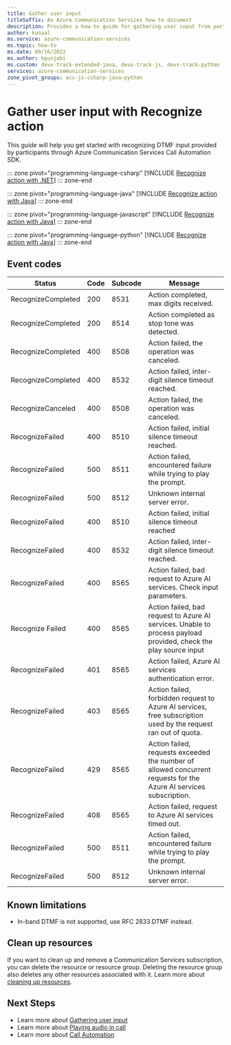 ```yaml
---
title: Gather user input
titleSuffix: An Azure Communication Services how-to document
description: Provides a how-to guide for gathering user input from participants on a call.
author: kunaal
ms.service: azure-communication-services
ms.topic: how-to
ms.date: 09/16/2022
ms.author: kpunjabi
ms.custom: devx-track-extended-java, devx-track-js, devx-track-python
services: azure-communication-services
zone_pivot_groups: acs-js-csharp-java-python
---
```


# Gather user input with Recognize action

This guide will help you get started with recognizing DTMF input provided by participants through Azure Communication Services Call Automation SDK. 

::: zone pivot="programming-language-csharp"
[!INCLUDE [Recognize action with .NET](./includes/recognize-action-quickstart-csharp.md)]
::: zone-end

::: zone pivot="programming-language-java"
[!INCLUDE [Recognize action with Java](./includes/recognize-action-quickstart-java.md)]
::: zone-end

::: zone pivot="programming-language-javascript"
[!INCLUDE [Recognize action with Java](./includes/recognize-how-to-js.md)]
::: zone-end

::: zone pivot="programming-language-python"
[!INCLUDE [Recognize action with Java](./includes/recognize-how-to-python.md)]
::: zone-end

## Event codes

|Status|Code|Subcode|Message|
|----|--|-----|-----|
|RecognizeCompleted|200|8531|Action completed, max digits received.|
|RecognizeCompleted|200|8514|Action completed as stop tone was detected.|
|RecognizeCompleted|400|8508|Action failed, the operation was canceled.|
|RecognizeCompleted|400|8532|Action failed, inter-digit silence timeout reached.|
|RecognizeCanceled|400|8508|Action failed, the operation was canceled.|
|RecognizeFailed|400|8510|Action failed, initial silence timeout reached.|
|RecognizeFailed|500|8511|Action failed, encountered failure while trying to play the prompt.|
|RecognizeFailed|500|8512|Unknown internal server error.|
| RecognizeFailed | 400 | 8510 | Action failed, initial silence timeout reached | 
| RecognizeFailed | 400 | 8532 | Action failed, inter-digit silence timeout reached. | 
| RecognizeFailed | 400 | 8565 | Action failed, bad request to Azure AI services. Check input parameters. | 
| Recognize Failed | 400 | 8565 | Action failed, bad request to Azure AI services. Unable to process payload provided, check the play source input | 
| RecognizeFailed | 401 | 8565 | Action failed, Azure AI services authentication error. |
| RecognizeFailed | 403 | 8565 | Action failed, forbidden request to Azure AI services, free subscription used by the request ran out of quota. | 
| RecognizeFailed | 429 | 8565 | Action failed, requests exceeded the number of allowed concurrent requests for the Azure AI services subscription. | 
| RecognizeFailed | 408 | 8565 | Action failed, request to Azure AI services timed out. | 
| RecognizeFailed | 500	| 8511	| Action failed, encountered failure while trying to play the prompt. | 
| RecognizeFailed | 500	| 8512	| Unknown internal server error. | 

## Known limitations
- In-band DTMF is not supported, use RFC 2833 DTMF instead.

## Clean up resources

If you want to clean up and remove a Communication Services subscription, you can delete the resource or resource group. Deleting the resource group also deletes any other resources associated with it. Learn more about [cleaning up resources](../../quickstarts/create-communication-resource.md#clean-up-resources).

## Next Steps

- Learn more about [Gathering user input](../../concepts/call-automation/recognize-action.md)
- Learn more about [Playing audio in call](../../concepts/call-automation/play-action.md)
- Learn more about [Call Automation](../../concepts/call-automation/call-automation.md)
